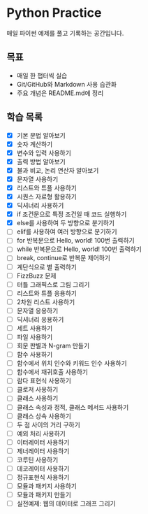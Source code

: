 # Python Practice
매일 파이썬 예제를 풀고 기록하는 공간입니다.

## 목표
- 매일 한 챕터씩 실습
- Git/GitHub와 Markdown 사용 습관화
- 주요 개념은 README.md에 정리

## 학습 목록
- [x] 기본 문법 알아보기
- [x] 숫자 계산하기
- [x] 변수와 입력 사용하기
- [x] 출력 방법 알아보기
- [x] 불과 비교, 논리 연산자 알아보기
- [x] 문자열 사용하기
- [x] 리스트와 튜플 사용하기
- [x] 시퀀스 자료형 활용하기
- [x] 딕셔너리 사용하기
- [x] if 조건문으로 특정 조건일 때 코드 실행하기
- [x] else를 사용하여 두 방향으로 분기하기
- [ ] elif를 사용하여 여러 방향으로 분기하기
- [ ] for 반복문으로 Hello, world! 100번 출력하기
- [ ] while 반복문으로 Hello, world! 100번 출력하기
- [ ] break, continue로 반복문 제어하기
- [ ] 계단식으로 별 출력하기
- [ ] FizzBuzz 문제
- [ ] 터틀 그래픽스로 그림 그리기
- [ ] 리스트와 튜플 응용하기
- [ ] 2차원 리스트 사용하기
- [ ] 문자열 응용하기
- [ ] 딕셔너리 응용하기
- [ ] 세트 사용하기
- [ ] 파일 사용하기
- [ ] 회문 판별과 N-gram 만들기
- [ ] 함수 사용하기
- [ ] 함수에서 위치 인수와 키워드 인수 사용하기
- [ ] 함수에서 재귀호출 사용하기
- [ ] 람다 표현식 사용하기
- [ ] 클로저 사용하기
- [ ] 클래스 사용하기
- [ ] 클래스 속성과 정적, 클래스 메서드 사용하기
- [ ] 클래스 상속 사용하기
- [ ] 두 점 사이의 거리 구하기
- [ ] 예외 처리 사용하기
- [ ] 이터레이터 사용하기
- [ ] 제너레이터 사용하기
- [ ] 코루틴 사용하기
- [ ] 데코레이터 사용하기
- [ ] 정규표현식 사용하기
- [ ] 모듈과 패키지 사용하기
- [ ] 모듈과 패키지 만들기
- [ ] 실전예제: 웹의 데이터로 그래프 그리기
